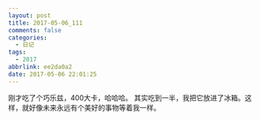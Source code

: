 ```yaml
---
layout: post
title: 2017-05-06_111
comments: false
categories:
  - 日记
tags:
  - 2017
abbrlink: ee2da0a2
date: 2017-05-06 22:01:25
---
```


  刚才吃了个巧乐兹，400大卡，哈哈哈。
  其实吃到一半，我把它放进了冰箱。这样，就好像未来永远有个美好的事物等着我一样。
